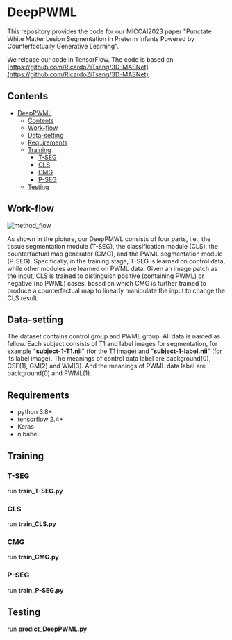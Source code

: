 # DeepPWML

This repository provides the code for our MICCAI2023 paper "Punctate White Matter Lesion Segmentation in Preterm Infants Powered by Counterfactually Generative Learning".

We release our code in TensorFlow. The code is based on [https://github.com/RicardoZiTseng/3D-MASNet](https://github.com/RicardoZiTseng/3D-MASNet).

## Contents
- [DeepPWML](#deeppwml)
  - [Contents](#contents)
  - [Work-flow](#work-flow)
  - [Data-setting](#data-setting)
  - [Requirements](#requirements)
  - [Training](#training)
    - [T-SEG](#t-seg)
    - [CLS](#cls)
    - [CMG](#cmg)
    - [P-SEG](#p-seg)
  - [Testing](#testing)
  


## Work-flow
![method_flow](work-flow.png )

As shown in the picture, our DeepPMWL consists of four parts, i.e., the tissue segmentation module (T-SEG), the classification module (CLS), the counterfactual map generator (CMG), and the PWML segmentation module (P-SEG).
Specifically, in the training stage, T-SEG is learned on control data, while other modules are learned on PWML data.
Given an image patch as the input, CLS is trained to distinguish positive (containing PWML) or negative (no PWML) cases, based on which CMG is further trained to produce a counterfactual map to linearly manipulate the input to change the CLS result.


## Data-setting
The dataset contains control group and PWML group. All data is named as fellow. Each subject consists of T1 and label images for segmentation, for example "**subject-1-T1.nii**" (for the T1 image) and "**subject-1-label.nii**" (for its label image). The meanings of control data label are background(0), CSF(1), GM(2) and WM(3).  And the meanings of PWML data label are background(0) and PWML(1).

## Requirements
- python 3.8+
- tensorflow 2.4+
- Keras
- nibabel
  
## Training
### T-SEG
run **train_T-SEG.py**
### CLS
run **train_CLS.py**
### CMG
run **train_CMG.py**
### P-SEG
run **train_P-SEG.py**

## Testing
run **predict_DeepPWML.py**
